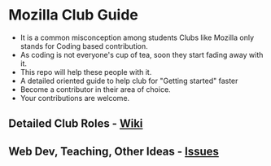 # Mozilla Club Guide

- It is a common misconception among students Clubs like Mozilla only stands for Coding based contribution.
- As coding is not everyone's cup of tea, soon they start fading away with it.
- This repo will help these people with it.
- A detailed oriented guide to help club for "Getting started" faster
- Become a contributor in their area of choice.
- Your contributions are welcome.

## Detailed Club Roles - [Wiki](https://github.com/ramlaxman/Mozilla-Club-Guide/wiki)
## Web Dev, Teaching, Other Ideas - [Issues](https://github.com/ramlaxman/Mozilla-Club-Guide/issues)

